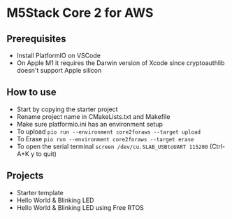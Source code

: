 # M5Stack Core 2 for AWS

## Prerequisites

* Install PlatformIO on VSCode
* On Apple M1 it requires the Darwin version of Xcode since cryptoauthlib doesn't support Apple silicon


## How to use

* Start by copying the starter project
* Rename project name in CMakeLists.txt and Makefile
* Make sure platformio.ini has an environment setup
* To upload `pio run --environment core2foraws --target upload`
* To Erase `pio run --environment core2foraws --target erase`
* To open the serial terminal `screen /dev/cu.SLAB_USBtoUART 115200` (Ctrl-A+K y to quit)


## Projects

* Starter template
* Hello World & Blinking LED
* Hello World & Blinking LED using Free RTOS

